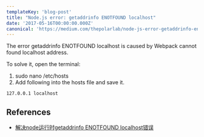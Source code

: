 ```yaml
---
templateKey: 'blog-post'
title: "Node.js error: getaddrinfo ENOTFOUND localhost"
date: '2017-05-16T00:00:00.000Z'
canonical: 'https://medium.com/thepolarlab/node-js-error-getaddrinfo-enotfound-localhost-b7ee35e1bb60'
---
```


The error getaddrinfo ENOTFOUND localhost is caused by Webpack cannot found localhost address.

To solve it, open the terminal:

1. sudo nano /etc/hosts
2. Add following into the hosts file and save it.
```
127.0.0.1 localhost
```

## References
* [解决node运行时getaddrinfo ENOTFOUND localhost错误](http://blog.leanote.com/post/freemem/%E8%A7%A3%E5%86%B3node%E8%BF%90%E8%A1%8C%E6%97%B6getaddrinfo-ENOTFOUND-localhost%E9%94%99%E8%AF%AF)

